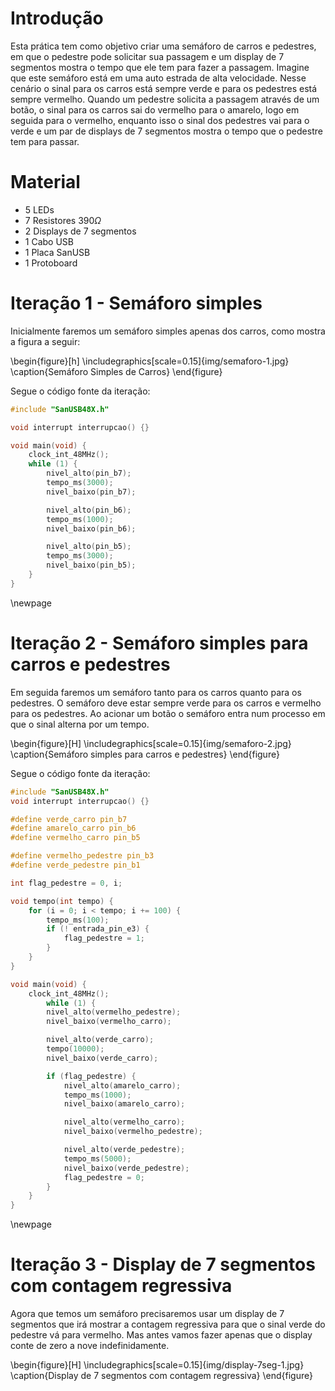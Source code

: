 # Introdução

Esta prática tem como objetivo criar uma semáforo de carros e pedestres, em
que o pedestre pode solicitar sua passagem e um display de 7 segmentos mostra
o tempo que ele tem para fazer a passagem. Imagine que este semáforo está em 
uma auto estrada de alta velocidade. Nesse cenário o sinal para os carros está
sempre verde e para os pedestres está sempre vermelho. Quando um pedestre solicita
a passagem através de um botão, o sinal para os carros sai do vermelho para o amarelo,
logo em seguida para o vermelho, enquanto isso o sinal dos pedestres vai para o
verde e um par de displays de 7 segmentos mostra o tempo que o pedestre tem para passar.

# Material

* 5 LEDs
* 7 Resistores $390 \Omega$
* 2 Displays de 7 segmentos
* 1 Cabo USB
* 1 Placa SanUSB
* 1 Protoboard

# Iteração 1 - Semáforo simples

Inicialmente faremos um semáforo simples apenas dos carros, como mostra a figura a seguir:

\begin{figure}[h]
	\includegraphics[scale=0.15]{img/semaforo-1.jpg}
	\caption{Semáforo Simples de Carros}
\end{figure}

Segue o código fonte da iteração:

~~~c
#include "SanUSB48X.h"

void interrupt interrupcao() {}

void main(void) {
    clock_int_48MHz();
    while (1) {
        nivel_alto(pin_b7);
        tempo_ms(3000);
        nivel_baixo(pin_b7);

        nivel_alto(pin_b6);
        tempo_ms(1000);
        nivel_baixo(pin_b6);

        nivel_alto(pin_b5);
        tempo_ms(3000);
        nivel_baixo(pin_b5);
    }
}
~~~

\newpage

# Iteração 2 - Semáforo simples para carros e pedestres

Em seguida faremos um semáforo tanto para os carros quanto para os pedestres.
O semáforo deve estar sempre verde para os carros e vermelho para os pedestres.
Ao acionar um botão o semáforo entra num processo em que o sinal alterna por um
tempo.

\begin{figure}[H]
	\includegraphics[scale=0.15]{img/semaforo-2.jpg}
	\caption{Semáforo simples para carros e pedestres}
\end{figure}

Segue o código fonte da iteração:

~~~c
#include "SanUSB48X.h"
void interrupt interrupcao() {}

#define verde_carro pin_b7
#define amarelo_carro pin_b6
#define vermelho_carro pin_b5

#define vermelho_pedestre pin_b3
#define verde_pedestre pin_b1

int flag_pedestre = 0, i;

void tempo(int tempo) {
    for (i = 0; i < tempo; i += 100) {
        tempo_ms(100);
        if (! entrada_pin_e3) {
            flag_pedestre = 1;
        }
    }
}

void main(void) {
    clock_int_48MHz();
        while (1) {
        nivel_alto(vermelho_pedestre);
        nivel_baixo(vermelho_carro);

        nivel_alto(verde_carro);
        tempo(10000);
        nivel_baixo(verde_carro);

        if (flag_pedestre) {
            nivel_alto(amarelo_carro);
            tempo_ms(1000);
            nivel_baixo(amarelo_carro);

            nivel_alto(vermelho_carro);
            nivel_baixo(vermelho_pedestre);

            nivel_alto(verde_pedestre);
            tempo_ms(5000);
            nivel_baixo(verde_pedestre);
            flag_pedestre = 0;
        }
    }
}
~~~

\newpage

# Iteração 3 - Display de 7 segmentos com contagem regressiva

Agora que temos um semáforo precisaremos usar um display de 7 segmentos
que irá mostrar a contagem regressiva para que o sinal verde do pedestre
vá para vermelho. Mas antes vamos fazer apenas que o display conte de
zero a nove indefinidamente.

\begin{figure}[H]
	\includegraphics[scale=0.15]{img/display-7seg-1.jpg}
	\caption{Display de 7 segmentos com contagem regressiva}
\end{figure}
